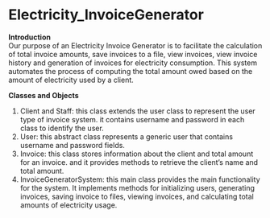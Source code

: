 # Electricity_InvoiceGenerator
**Introduction** <br>
Our purpose of an Electricity Invoice Generator is to facilitate the calculation of total invoice amounts, save invoices to a file, view invoices, view invoice history and generation of invoices for electricity consumption. This system automates the process of computing the total amount owed based on the amount of electricity used by a client.

**Classes and Objects** <br>
1. Client and Staff: this class extends the user class to represent the user type of invoice system. it contains username and password in each class to identify the user.<br>
2. User: this abstract class represents a generic user that contains username and password fields. <br>
3. Invoice: this class stores information about the client and total amount for an invoice. and it provides methods to retrieve the client’s name and total amount.<br>
4. InvoiceGeneratorSystem: this main class provides the main functionality for the system. It implements methods for initializing users, generating invoices, saving invoice to files, viewing invoices, and calculating total amounts of electricity usage.<br>
